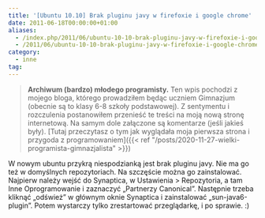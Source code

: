 ```yaml
---
title: '[Ubuntu 10.10] Brak pluginu javy w firefoxie i google chrome'
date: 2011-06-18T00:00:00+01:00
aliases:
  - /index.php/2011/06/ubuntu-10-10-brak-pluginu-javy-w-firefoxie-i-google-chrome/
  - /2011/06/ubuntu-10-10-brak-pluginu-javy-w-firefoxie-i-google-chrome/
category:
  - inne
tag:
---
```


> **Archiwum (bardzo) młodego programisty.** Ten wpis pochodzi z mojego bloga, którego prowadziłem będąc uczniem Gimnazjum (obecnie są to klasy 6-8 szkoły podstawowej). Z sentymentu i rozczulenia postanowiłem przenieść te treści na moją nową stronę internetową. Na samym dole załączone są komentarze (jeśli jakieś były). [Tutaj przeczytasz o tym jak wyglądała moja pierwsza strona i przygoda z programowaniem]({{< ref "/posts/2020-11-27-wielki-programista-gimnazjalista" >}})
> 

W nowym ubuntu przykrą niespodzianką jest brak pluginu javy. Nie ma go też w domyślnych repozytoriach. Na szczęście można go zainstalować. Najpierw należy wejść do Synaptica, w Ustawienia > Repozytoria, a tam Inne Oprogramowanie i zaznaczyć „Partnerzy Canonical”. Następnie trzeba kliknąć „odśwież” w głównym oknie Synaptica i zainstalować „sun-java6-plugin”. Potem wystarczy tylko zrestartować przeglądarkę, i po sprawie. :)